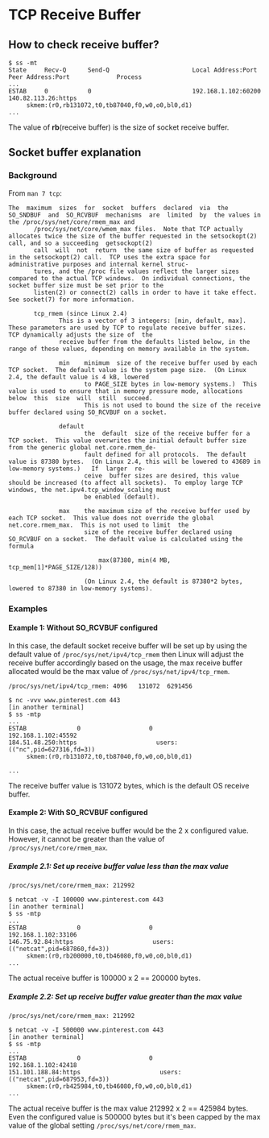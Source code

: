 # TCP Receive Buffer

## How to check receive buffer?
```
$ ss -mt
State     Recv-Q      Send-Q                       Local Address:Port                        Peer Address:Port             Process                                                   
...
ESTAB     0           0                            192.168.1.102:60200                      140.82.113.26:https            
	 skmem:(r0,rb131072,t0,tb87040,f0,w0,o0,bl0,d1)         
...
```

The value of **rb**(receive buffer) is the size of socket receive buffer.


## Socket buffer explanation

### Background

From `man 7 tcp`:

```
The  maximum  sizes  for  socket  buffers  declared  via  the  SO_SNDBUF  and  SO_RCVBUF  mechanisms  are  limited  by  the values in the /proc/sys/net/core/rmem_max and
       /proc/sys/net/core/wmem_max files.  Note that TCP actually allocates twice the size of the buffer requested in the setsockopt(2) call, and so a succeeding  getsockopt(2)
       call  will  not  return  the same size of buffer as requested in the setsockopt(2) call.  TCP uses the extra space for administrative purposes and internal kernel struc‐
       tures, and the /proc file values reflect the larger sizes compared to the actual TCP windows.  On individual connections, the socket buffer size must be set prior to the
       listen(2) or connect(2) calls in order to have it take effect.  See socket(7) for more information.
```

```
       tcp_rmem (since Linux 2.4)
              This is a vector of 3 integers: [min, default, max].  These parameters are used by TCP to regulate receive buffer sizes.  TCP dynamically adjusts the size of  the
              receive buffer from the defaults listed below, in the range of these values, depending on memory available in the system.

              min    minimum  size of the receive buffer used by each TCP socket.  The default value is the system page size.  (On Linux 2.4, the default value is 4 kB, lowered
                     to PAGE_SIZE bytes in low-memory systems.)  This value is used to ensure that in memory pressure mode, allocations below  this  size  will  still  succeed.
                     This is not used to bound the size of the receive buffer declared using SO_RCVBUF on a socket.

              default
                     the  default  size of the receive buffer for a TCP socket.  This value overwrites the initial default buffer size from the generic global net.core.rmem_de‐
                     fault defined for all protocols.  The default value is 87380 bytes.  (On Linux 2.4, this will be lowered to 43689 in low-memory systems.)   If  larger  re‐
                     ceive  buffer sizes are desired, this value should be increased (to affect all sockets).  To employ large TCP windows, the net.ipv4.tcp_window_scaling must
                     be enabled (default).

              max    the maximum size of the receive buffer used by each TCP socket.  This value does not override the global net.core.rmem_max.  This is not used to limit  the
                     size of the receive buffer declared using SO_RCVBUF on a socket.  The default value is calculated using the formula

                         max(87380, min(4 MB, tcp_mem[1]*PAGE_SIZE/128))

                     (On Linux 2.4, the default is 87380*2 bytes, lowered to 87380 in low-memory systems).

```

### Examples

#### Example 1: Without SO_RCVBUF configured

In this case, the default socket receive buffer will be set up by using the default value of `/proc/sys/net/ipv4/tcp_rmem` then Linux will adjust the receive buffer accordingly based on the usage, the max receive buffer allocated would be the max value of `/proc/sys/net/ipv4/tcp_rmem`.

```
/proc/sys/net/ipv4/tcp_rmem: 4096	131072	6291456

$ nc -vvv www.pinterest.com 443
[in another terminal]
$ ss -mtp
...
ESTAB              0                   0                                            192.168.1.102:45592                                      184.51.48.250:https                      users:(("nc",pid=627316,fd=3))
	 skmem:(r0,rb131072,t0,tb87040,f0,w0,o0,bl0,d1)                                                                                                     

...
```

The receive buffer value is 131072 bytes, which is the default OS receive buffer.

#### Example 2: With SO_RCVBUF configured

In this case, the actual receive buffer would be the 2 x configured value. However, it cannot be greater than the value of `/proc/sys/net/core/rmem_max`.

##### Example 2.1: Set up receive buffer value less than the max value

```
/proc/sys/net/core/rmem_max: 212992

$ netcat -v -I 100000 www.pinterest.com 443
[in another terminal]
$ ss -mtp
...
ESTAB              0                   0                                            192.168.1.102:33106                                       146.75.92.84:https                      users:(("netcat",pid=687860,fd=3))
	 skmem:(r0,rb200000,t0,tb46080,f0,w0,o0,bl0,d1)
...
```

The actual receive buffer is 100000 x 2 == 200000 bytes.

##### Example 2.2: Set up receive buffer value greater than the max value

```
/proc/sys/net/core/rmem_max: 212992

$ netcat -v -I 500000 www.pinterest.com 443
[in another terminal]
$ ss -mtp
...
ESTAB              0                   0                                            192.168.1.102:42418                                     151.101.188.84:https                      users:(("netcat",pid=687953,fd=3))
	 skmem:(r0,rb425984,t0,tb46080,f0,w0,o0,bl0,d1)
...
```

The actual receive buffer is the max value 212992 x 2 == 425984 bytes. Even the configured value is 500000 bytes but it's been capped by the max value of the global setting `/proc/sys/net/core/rmem_max`.
